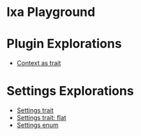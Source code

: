 # Ixa Playground

# Plugin Explorations

- [Context as trait](./context-as-trait/README.md)




# Settings Explorations

- [Settings trait](./settings-trait/README.md)
- [Settings trait: flat](./settings-trait-flat/README.md)
- [Settings enum](./settings-enum/README.md)
